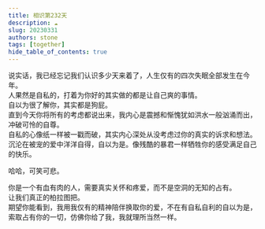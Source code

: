```yaml
---
title: 相识第232天
description: ☁️️
slug: 20230331
authors: stone
tags: [together]
hide_table_of_contents: true
---
```


说实话，我已经忘记我们认识多少天来着了，人生仅有的四次失眠全部发生在今年。  
人果然是自私的，打着为你好的其实做的都是让自己爽的事情。  
自以为很了解你，其实都是狗屁。  
直到今天你将所有的考虑都说出来，我内心是震撼和惭愧犹如洪水一般汹涌而出，冲破可怜的自尊。  
自私的心像纸一样被一戳而破，其实内心深处从没考虑过你的真实的诉求和想法。 
沉沦在被宠的爱中洋洋自得，自以为是。像残酷的暴君一样牺牲你的感受满足自己的快乐。 

哈哈，可笑可悲。  

你是一个有血有肉的人，需要真实关怀和疼爱，而不是空洞的无知的占有。  
让我们真正的柏拉图把。  
期望你能看到，我用我仅有的精神陪伴换取你的爱，不在有自私自利的自以为是，索取占有你的一切，仿佛你给了我，我就理所当然一样。



